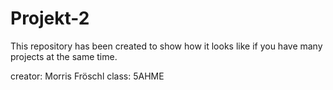 # Projekt-2
This repository has been created to show how it looks like if you have many projects at the same time.

creator: Morris Fröschl
class: 5AHME
